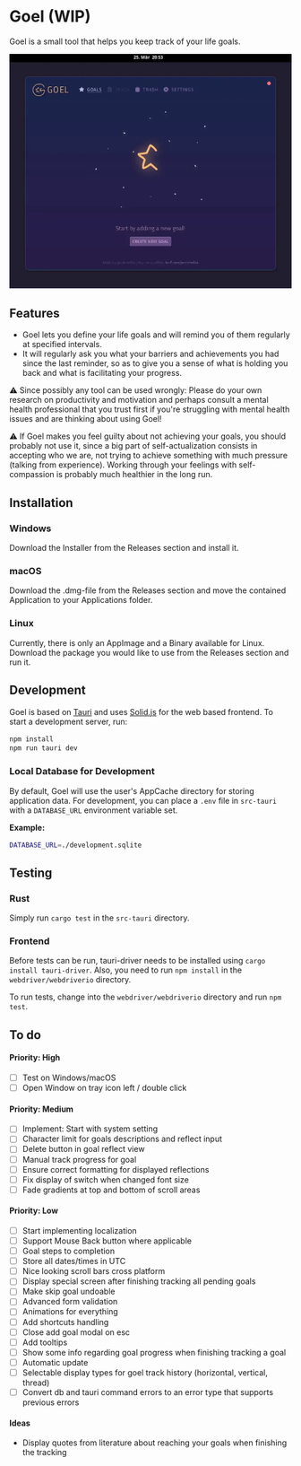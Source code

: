 # Goel (WIP)

Goel is a small tool that helps you keep track of your life goals.

![Goel Screenshot / Demo Video](./.github/GoelDemo.webp)

## Features

- Goel lets you define your life goals and will remind you of them regularly at specified intervals.
- It will regularly ask you what your barriers and achievements you had since the last reminder, so as to give you a sense of what is holding you back and what is facilitating your progress.

⚠️ Since possibly any tool can be used wrongly: Please do your own research on productivity and motivation and perhaps consult a mental health professional that you trust first if you're struggling with mental health issues and are thinking about using Goel!

⚠️ If Goel makes you feel guilty about not achieving your goals, you should probably not use it, since a big part of self-actualization consists in accepting who we are, not trying to achieve something with much pressure (talking from experience). Working through your feelings with self-compassion is probably much healthier in the long run.

## Installation

### Windows 

Download the Installer from the Releases section and install it.

### macOS

Download the .dmg-file from the Releases section and move the contained Application to your Applications folder.

### Linux

Currently, there is only an AppImage and a Binary available for Linux. Download the package you would like to use from the Releases section and run it.

## Development

Goel is based on [Tauri](https://tauri.app) and uses [Solid.js](https://www.solidjs.com) for the web based frontend. To start a development server, run:

```bash
npm install
npm run tauri dev
```

### Local Database for Development

By default, Goel will use the user's AppCache directory for storing application data. For development, you can place a `.env` file in `src-tauri` with a `DATABASE_URL` environment variable set.

**Example:**

```bash
DATABASE_URL=./development.sqlite
```

## Testing

### Rust

Simply run `cargo test` in the `src-tauri` directory.

### Frontend

Before tests can be run, tauri-driver needs to be installed using `cargo install tauri-driver`. Also, you need to run `npm install` in the `webdriver/webdriverio` directory.

To run tests, change into the `webdriver/webdriverio` directory and run `npm test`.

## To do

#### Priority: High

- [ ] Test on Windows/macOS
- [ ] Open Window on tray icon left / double click

#### Priority: Medium

- [ ] Implement: Start with system setting
- [ ] Character limit for goals descriptions and reflect input
- [ ] Delete button in goal reflect view
- [ ] Manual track progress for goal
- [ ] Ensure correct formatting for displayed reflections
- [ ] Fix display of switch when changed font size
- [ ] Fade gradients at top and bottom of scroll areas

#### Priority: Low

- [ ] Start implementing localization
- [ ] Support Mouse Back button where applicable
- [ ] Goal steps to completion
- [ ] Store all dates/times in UTC
- [ ] Nice looking scroll bars cross platform
- [ ] Display special screen after finishing tracking all pending goals
- [ ] Make skip goal undoable
- [ ] Advanced form validation
- [ ] Animations for everything
- [ ] Add shortcuts handling
- [ ] Close add goal modal on esc
- [ ] Add tooltips
- [ ] Show some info regarding goal progress when finishing tracking a goal
- [ ] Automatic update
- [ ] Selectable display types for goel track history (horizontal, vertical, thread)
- [ ] Convert db and tauri command errors to an error type that supports previous errors

#### Ideas

- Display quotes from literature about reaching your goals when finishing the tracking
